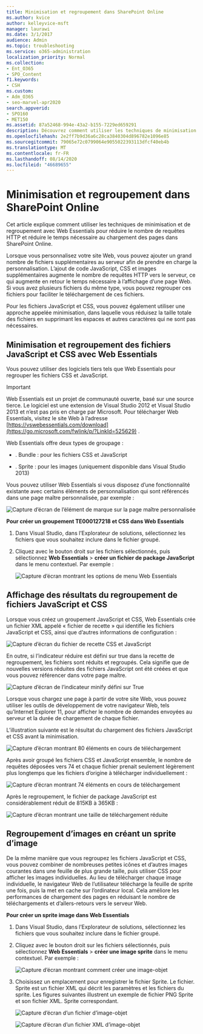 ```yaml
---
title: Minimisation et regroupement dans SharePoint Online
ms.author: kvice
author: kelleyvice-msft
manager: laurawi
ms.date: 3/1/2017
audience: Admin
ms.topic: troubleshooting
ms.service: o365-administration
localization_priority: Normal
ms.collection:
- Ent_O365
- SPO_Content
f1.keywords:
- CSH
ms.custom:
- Adm_O365
- seo-marvel-apr2020
search.appverid:
- SPO160
- MET150
ms.assetid: 87a52468-994e-43a2-b155-7229ed659291
description: Découvrez comment utiliser les techniques de minimisation et de regroupement avec Web Essentials pour réduire les requêtes HTTP et le temps nécessaire pour charger des pages dans SharePoint Online.
ms.openlocfilehash: 2e2ff7b9d36a6c28ca3840304d896782e1096e85
ms.sourcegitcommit: 79065e72c0799064e9055022393113dfcf40eb4b
ms.translationtype: MT
ms.contentlocale: fr-FR
ms.lasthandoff: 08/14/2020
ms.locfileid: "46689655"
---
```

# <a name="minification-and-bundling-in-sharepoint-online"></a>Minimisation et regroupement dans SharePoint Online

Cet article explique comment utiliser les techniques de minimisation et de regroupement avec Web Essentials pour réduire le nombre de requêtes HTTP et réduire le temps nécessaire au chargement des pages dans SharePoint Online.
  
Lorsque vous personnalisez votre site Web, vous pouvez ajouter un grand nombre de fichiers supplémentaires au serveur afin de prendre en charge la personnalisation. L’ajout de code JavaScript, CSS et images supplémentaires augmente le nombre de requêtes HTTP vers le serveur, ce qui augmente en retour le temps nécessaire à l’affichage d’une page Web. Si vous avez plusieurs fichiers du même type, vous pouvez regrouper ces fichiers pour faciliter le téléchargement de ces fichiers.
  
Pour les fichiers JavaScript et CSS, vous pouvez également utiliser une approche appelée minimisation, dans laquelle vous réduisez la taille totale des fichiers en supprimant les espaces et autres caractères qui ne sont pas nécessaires.
  
## <a name="minification-and-bundling-javascript-and-css-files-with-web-essentials"></a>Minimisation et regroupement des fichiers JavaScript et CSS avec Web Essentials

Vous pouvez utiliser des logiciels tiers tels que Web Essentials pour regrouper les fichiers CSS et JavaScript.
  
> [!IMPORTANT]
> Web Essentials est un projet de communauté ouverte, basé sur une source tierce. Le logiciel est une extension de Visual Studio 2012 et Visual Studio 2013 et n’est pas pris en charge par Microsoft. Pour télécharger Web Essentials, visitez le site Web à l’adresse [https://vswebessentials.com/download](https://go.microsoft.com/fwlink/p/?LinkId=525629) . 
  
Web Essentials offre deux types de groupage :
  
- . Bundle : pour les fichiers CSS et JavaScript
    
- . Sprite : pour les images (uniquement disponible dans Visual Studio 2013)
    
Vous pouvez utiliser Web Essentials si vous disposez d’une fonctionnalité existante avec certains éléments de personnalisation qui sont référencés dans une page maître personnalisée, par exemple :
  
![Capture d’écran de l’élément de marque sur la page maître personnalisée](../media/3a6eba36-973d-482b-8556-a9394b8ba19f.png)
  
 **Pour créer un groupement TE000127218 et CSS dans Web Essentials**
  
1. Dans Visual Studio, dans l’Explorateur de solutions, sélectionnez les fichiers que vous souhaitez inclure dans le fichier groupé.
    
2. Cliquez avec le bouton droit sur les fichiers sélectionnés, puis sélectionnez **Web Essentials** \> **créer un fichier de package JavaScript** dans le menu contextuel. Par exemple : 
    
    ![Capture d’écran montrant les options de menu Web Essentials](../media/41aac84c-4538-4f78-b454-46e651f868a3.png)
  
## <a name="viewing-the-results-of-bundling-javascript-and-css-files"></a>Affichage des résultats du regroupement de fichiers JavaScript et CSS

Lorsque vous créez un groupement JavaScript et CSS, Web Essentials crée un fichier XML appelé « fichier de recette » qui identifie les fichiers JavaScript et CSS, ainsi que d’autres informations de configuration : 
  
![Capture d’écran du fichier de recette CSS et JavaScript](../media/7ba891f8-52d8-467b-a0f6-b062dd1137a4.png)
  
En outre, si l’indicateur réduire est défini sur true dans la recette de regroupement, les fichiers sont réduits et regroupés. Cela signifie que de nouvelles versions réduites des fichiers JavaScript ont été créées et que vous pouvez référencer dans votre page maître.
  
![Capture d’écran de l’indicateur minify défini sur True](../media/50523af2-6412-4117-ac3d-5bd26f6d562e.png)
  
Lorsque vous chargez une page à partir de votre site Web, vous pouvez utiliser les outils de développement de votre navigateur Web, tels qu’Internet Explorer 11, pour afficher le nombre de demandes envoyées au serveur et la durée de chargement de chaque fichier.
  
L’illustration suivante est le résultat du chargement des fichiers JavaScript et CSS avant la minimisation.
  
![Capture d’écran montrant 80 éléments en cours de téléchargement](../media/e2df3912-1923-46e6-8cf2-3015a31554e1.png)
  
Après avoir groupé les fichiers CSS et JavaScript ensemble, le nombre de requêtes déposées vers 74 et chaque fichier prenait seulement légèrement plus longtemps que les fichiers d’origine à télécharger individuellement :
  
![Capture d’écran montrant 74 éléments en cours de téléchargement](../media/686c4387-70e8-4a74-9d45-059f33a91184.png)
  
Après le regroupement, le fichier de package JavaScript est considérablement réduit de 815KB à 365KB :
  
![Capture d’écran montrant une taille de téléchargement réduite](../media/5e7dbd98-faff-4f68-b320-108fb252e395.png)
  
## <a name="bundling-images-by-creating-an-image-sprite"></a>Regroupement d’images en créant un sprite d’image

De la même manière que vous regroupez les fichiers JavaScript et CSS, vous pouvez combiner de nombreuses petites icônes et d’autres images courantes dans une feuille de plus grande taille, puis utiliser CSS pour afficher les images individuelles. Au lieu de télécharger chaque image individuelle, le navigateur Web de l’utilisateur télécharge la feuille de sprite une fois, puis la met en cache sur l’ordinateur local. Cela améliore les performances de chargement des pages en réduisant le nombre de téléchargements et d’allers-retours vers le serveur Web.
  
 **Pour créer un sprite image dans Web Essentials**
  
1. Dans Visual Studio, dans l’Explorateur de solutions, sélectionnez les fichiers que vous souhaitez inclure dans le fichier groupé.
    
2. Cliquez avec le bouton droit sur les fichiers sélectionnés, puis sélectionnez **Web Essentials** \> **créer une image sprite** dans le menu contextuel. Par exemple : 
    
    ![Capture d’écran montrant comment créer une image-objet](../media/de0fe741-4ef7-4e3b-bafa-ef9f4822dac6.png)
  
3. Choisissez un emplacement pour enregistrer le fichier Sprite. Le fichier. Sprite est un fichier XML qui décrit les paramètres et les fichiers du sprite. Les figures suivantes illustrent un exemple de fichier PNG Sprite et son fichier XML. Sprite correspondant.
    
    ![Capture d’écran d’un fichier d’image-objet](../media/0876bb2a-d1b9-4169-8e95-9c290d628d90.png)
  
    ![Capture d’écran d’un fichier XML d’image-objet](../media/d1f94776-280d-4d56-abb5-384f145d9989.png)
  

